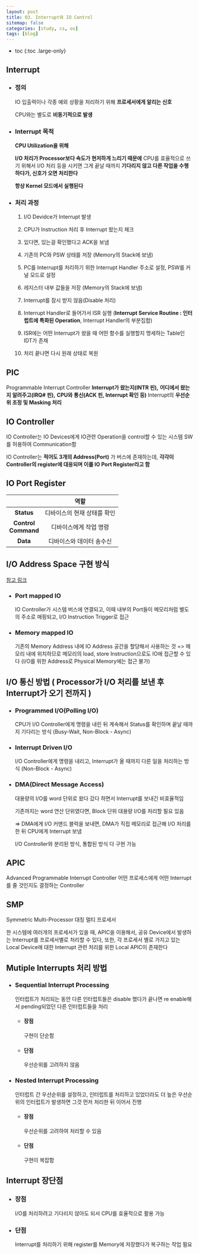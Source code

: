 ```yaml
---
layout: post
title: 03. Interrupt와 IO Control
sitemap: false
categories: [study, cs, os]
tags: [blog]
---
```


- toc
{:toc .large-only}


## Interrupt
+ ### 정의
  IO 입출력이나 각종 예외 상황을 처리하기 위해 **프로세서에게 알리는 신호**

  CPU와는 별도로 **비동기적으로 발생**

+ ### Interrupt 목적

  **CPU Utilization을 위해**

  **I/O 처리가 Processor보다 속도가 현저하게 느리기 때문에** CPU를 효율적으로 쓰기 위해서 I/O 처리 등을 시키면 그게 끝날 때까지 **기다리지 않고 다른 작업을 수행하다가, 신호가 오면 처리한다**

  **항상 Kernel 모드에서 실행된다**

+ ### 처리 과정

  1. I/O Devidce가 Interrupt 발생

  2. CPU가 Instruction 처리 후 Interrupt 왔는지 체크

  3. 있다면, 있는걸 확인했다고 ACK을 보냄

  4. 기존의 PC와 PSW 상태를 저장 (Memory의 Stack에 보냄)

  5. PC를 Interrupt를 처리하기 위한 Interrupt Handler 주소로 설정, PSW를 커널 모드로 설정

  6. 레지스터 내부 값들을 저장 (Memory의 Stack에 보냄)

  7. Interrupt를 잠시 받지 않음(Disable 처리)

  8. Interrupt Handler로 들어가서 ISR 실행
    (**Interrupt Service Routine : 인터럽트에 특화된 Operation**, Interrupt Handler의 부분집합)

  9. ISR에는 어떤 Interrupt가 왔을 때 어떤 함수를 실행할지 명세하는 Table인 IDT가 존재

  10. 처리 끝나면 다시 원래 상태로 복원

## PIC

Programmable Interrupt Controller
**Interrupt가 왔는지(INTR 핀),**
**어디에서 왔는지 알려주고(IRQ# 핀),**
**CPU와 통신(ACK 핀, Interrupt 확인 등)**
Interrupt의 **우선순위 조정 및 Masking 처리**

## IO Controller

IO Controller는 IO Devices에게 IO관련 Operation을 control할 수 있는 시스템 SW를 허용하여 Communication함

IO Controller는 **적어도 3개의 Address(Port)** 가 버스에 존재하는데, **각각이 Controller의 register에 대응되며 이를 IO Port Register라고 함**

## IO Port Register

|                        |            역할             |
| :--------------------: | :-------------------------: |
|       **Status**       | 디바이스의 현재 상태를 확인 |
| **Control<br>Command** |   디바이스에게 작업 명령    |
|        **Data**        |  디바이스와 데이터 송수신   |

## I/O Address Space 구현 방식

[참고 링크](https://saksin.tistory.com/1221)

- ### Port mapped IO

  IO Controller가 시스템 버스에 연결되고, 이때 내부의 Port들이 메모리처럼 별도의 주소로 매핑되고, I/O Instruction Trigger로 접근

- ### Memory mapped IO
  기존의 Memory Address 내에 IO Address 공간을 할당해서 사용하는 것
  => 메모리 내에 위치하므로 메모리의 load, store Instruction으로도 IO에 접근할 수 있다
  (I/O를 위한 Address로 Physical Memory에는 접근 불가)

## I/O 통신 방법 ( Processor가 I/O 처리를 보낸 후 Interrupt가 오기 전까지 )

- ### Programmed I/O(Polling I/O)
  CPU가 I/O Controller에게 명령을 내린 뒤 계속해서 Status를 확인하며 끝날 때까지 기다리는 방식 (Busy-Wait, Non-Block - Async)
- ### Interrupt Driven I/O
  I/O Controller에게 명령을 내리고, Interrupt가 올 때까지 다른 일을 처리하는 방식 (Non-Block - Async)
- ### DMA(Direct Message Access)

  대용량의 I/O를 word 단위로 왔다 갔다 하면서 Interrupt를 보내긴 비효율적임

  기존까지는 word 연산 단위였다면, Block 단위 대용량 I/O를 처리할 필요 있음

  => DMA에게 I/O 커맨드 블럭을 보내면, DMA가 직접 메모리로 접근해 I/O 처리를 한 뒤 CPU에게 Interrupt 보냄

  I/O Controller와 분리된 방식, 통합된 방식 다 구현 가능

## APIC

Advanced Programmable Interrupt Controller
어떤 프로세스에게 어떤 Interrupt를 줄 것인지도 결정하는 Controller

## SMP

Symmetric Multi-Processor
대칭 멀티 프로세서

한 시스템에 여러개의 프로세서가 있을 때, APIC을 이용해서, 공유 Device에서 발생하는 Interrupt를 프로세서별로 처리할 수 있다, 또한, 각 프로세서 별로 가지고 있는 Local Device에 대한 Interrupt 관련 처리를 위한 Local APIC이 존재한다

## Mutiple Interrupts 처리 방법

- ### Sequential Interrupt Processing
  인터럽트가 처리되는 동안 다른 인터럽트들은 disable 했다가 끝나면 re enable해서 pending되었던 다른 인터럽트들을 처리
  - #### 장점
    구현이 단순함
  - #### 단점
    우선순위를 고려하지 않음
- ### Nested Interrupt Processing
  인터럽트 간 우선순위를 설정하고, 인터럽트를 처리하고 있었더라도 더 높은 우선순위의 인터럽트가 발생하면 그것 먼저 처리한 뒤 이어서 진행
  - #### 장점
    우선순위를 고려하여 처리할 수 있음
  - #### 단점
    구현이 복잡함

## Interrupt 장단점

- ### 장점
  I/O를 처리하려고 기다리지 않아도 되서 CPU를 효율적으로 활용 가능
- ### 단점
  Interrupt를 처리하기 위해 register를 Memory에 저장했다가 복구하는 작업 필요